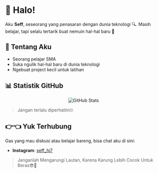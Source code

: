 # 👋 Halo!

Aku **Seff**, seseorang yang penasaran dengan dunia teknologi 🔍.
Masih belajar, tapi selalu tertarik buat nemuin hal-hal baru 🥳

## 🧩 Tentang Aku
- Seorang pelajar SMA
- Suka ngulik hal-hal baru di dunia teknologi
- Ngebuat project kecil untuk latihan


## 📊 Statistik GitHub

<p align="center">
  <img src="https://github-readme-stats.vercel.app/api?username=FenrixSeff&show_icons=true&theme=tokyonight" alt="GitHub Stats" />
</p>

> Jangan terlalu diperhatiin🙄

## 👉👈 Yuk Terhubung
Gas yang mau diskusi atau belajar bareng, bisa chat aku di sini:
- **Instagram**: [seff_hi7](https://instagram.com/seff_hi7)

> Janganlah Mengarungi Lautan, Karena Karung Lebih Cocok Untuk Beras😎🤙
